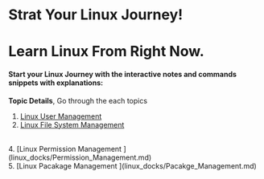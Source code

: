 # Strat Your Linux Journey!
# Learn Linux From Right Now.

<h4>Start your Linux Journey with the interactive notes and commands snippets with explanations: </h4>

**Topic Details**, Go through the each topics 

1. [Linux User Management](linux_docks/User_Management.md)
     <br>
2. [Linux File System Management](linux_docks/File_System_Management.md)
<br>
4. [Linux Permission Management ](linux_docks/Permission_Management.md)
<br>
5. [Linux Pacakage Management ](linux_docks/Pacakge_Management.md)
